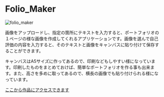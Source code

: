 # Folio_Maker  
![folio_maker](https://user-images.githubusercontent.com/91712904/176201531-d9552250-9260-48f3-8a0e-d45e1684a738.jpg)  


画像をアップロードし、指定の箇所にテキストを入力すると、ポートフォリオの１ページの様な画像を作成してくれるアプリケーションです。画像を選んで自己評価の内容を入力すると、そのテキストと画像をキャンバスに貼り付けて保存することができます。

キャンバスはA5サイズに作ってあるので、印刷などもしやすい様になっています。印刷したものをまとめておけば、簡単なポートフォリオを作る事も出来ます。また、高さを多めに取ってあるので、横長の画像でも貼り付けられる様になっています。  

[ここから作品にアクセスできます](https://garnier1909.github.io/Folio_Maker/)
